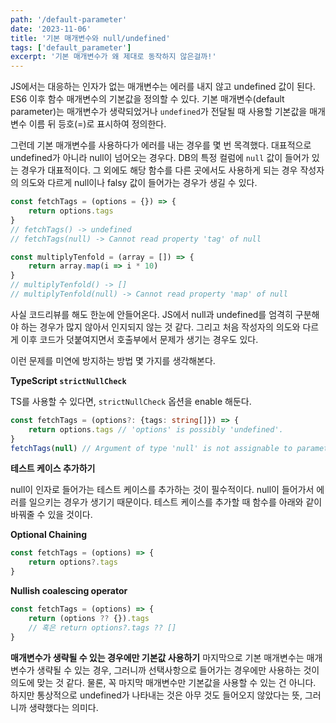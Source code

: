 ```yaml
---
path: '/default-parameter'
date: '2023-11-06'
title: '기본 매개변수와 null/undefined'
tags: ['default_parameter']
excerpt: '기본 매개변수가 왜 제대로 동작하지 않은걸까!'
---
```

JS에서는 대응하는 인자가 없는 매개변수는 에러를 내지 않고 undefined 값이 된다. ES6 이후 함수 매개변수의 기본값을 정의할 수 있다. 기본 매개변수(default parameter)는 매개변수가 생략되었거나 `undefined`가 전달될 때 사용할 기본값을 매개변수 이름 뒤 등호(=)로 표시하여 정의한다. 

그런데 기본 매개변수를 사용하다가 에러를 내는 경우를 몇 번 목격했다. 대표적으로 undefined가 아니라 null이 넘어오는 경우다. DB의 특정 컬럼에 `null` 값이 들어가 있는 경우가 대표적이다. 그 외에도 해당 함수를 다른 곳에서도 사용하게 되는 경우 작성자의 의도와 다르게 null이나 falsy 값이 들어가는 경우가 생길 수 있다.

```js
const fetchTags = (options = {}) => {
    return options.tags
}
// fetchTags() -> undefined
// fetchTags(null) -> Cannot read property 'tag' of null

const multiplyTenfold = (array = []) => {
    return array.map(i => i * 10)
}
// multiplyTenfold() -> []
// multiplyTenfold(null) -> Cannot read property 'map' of null
```

사실 코드리뷰를 해도 한눈에 안들어온다. JS에서 null과 undefined를 엄격히 구분해야 하는 경우가 많지 않아서 인지되지 않는 것 같다. 그리고 처음 작성자의 의도와 다르게 이후 코드가 덧붙여지면서 호출부에서 문제가 생기는 경우도 있다.

이런 문제를 미연에 방지하는 방법 몇 가지를 생각해본다.

**TypeScript `strictNullCheck`**

TS를 사용할 수 있다면, `strictNullCheck` 옵션을 enable 해둔다.
```ts
const fetchTags = (options?: {tags: string[]}) => {
    return options.tags // 'options' is possibly 'undefined'.
}
fetchTags(null) // Argument of type 'null' is not assignable to parameter of type '{ tags: string[]; } | undefined'.
```

**테스트 케이스 추가하기**

null이 인자로 들어가는 테스트 케이스를 추가하는 것이 필수적이다. null이 들어가서 에러를 일으키는 경우가 생기기 때문이다. 테스트 케이스를 추가할 때 함수를 아래와 같이 바꿔줄 수 있을 것이다.

**Optional Chaining**
```js
const fetchTags = (options) => {
    return options?.tags
}
```

**Nullish coalescing operator**
```js
const fetchTags = (options) => {
    return (options ?? {}).tags
    // 혹은 return options?.tags ?? []
}
```

**매개변수가 생략될 수 있는 경우에만 기본값 사용하기**
마지막으로 기본 매개변수는 매개변수가 생략될 수 있는 경우, 그러니까 선택사항으로 들어가는 경우에만 사용하는 것이 의도에 맞는 것 같다. 물론, 꼭 마지막 매개변수만 기본값을 사용할 수 있는 건 아니다. 하지만 통상적으로 undefined가 나타내는 것은 아무 것도 들어오지 않았다는 뜻, 그러니까 생략했다는 의미다.